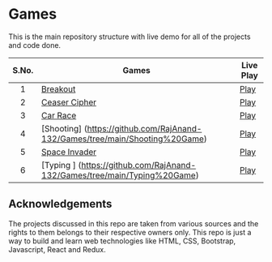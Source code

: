 # Games
This is the main repository structure with live demo for all of the projects and code done.


|  S.No.  | Games | Live Play |
|   :-:   | ------- | --------- |
| 1 | [Breakout](https://github.com/RajAnand-132/Games/tree/main/Breakout%20Game)             | [Play](https://rajanand-132.github.io/Games/Breakout%20Game/)                                 |
| 2 | [Ceaser Cipher](https://github.com/RajAnand-132/Games/tree/main/Caesar%20Cipher)       | [Play](https://rajanand-132.github.io/Games/Caesar%20Cipher/caesar_cipher.html)               |
| 3 | [Car Race](https://github.com/RajAnand-132/Games/tree/main/Race%20Game)           | [Play](https://rajanand-132.github.io/Games/Race%20Game/)                                     |
| 4 | [Shooting] (https://github.com/RajAnand-132/Games/tree/main/Shooting%20Game)           | [Play](https://rajanand-132.github.io/Games/Shooting%20Game/)|
| 5 | [Space Invader](https://github.com/RajAnand-132/Games/tree/main/Simple%20Space%20Invader%20Game%202D%20Game)  | [Play](https://rajanand-132.github.io/Games/Simple%20Space%20Invader%20Game%202D%20Game/) |
| 6 | [Typing ] (https://github.com/RajAnand-132/Games/tree/main/Typing%20Game)  |[Play](https://rajanand-132.github.io/Games/Typing%20Game/)

## Acknowledgements

The projects discussed in this repo are taken from various sources and the rights to them belongs to their respective owners only. This repo is just a way to build and learn web technologies like HTML, CSS, Bootstrap, Javascript, React and Redux.
